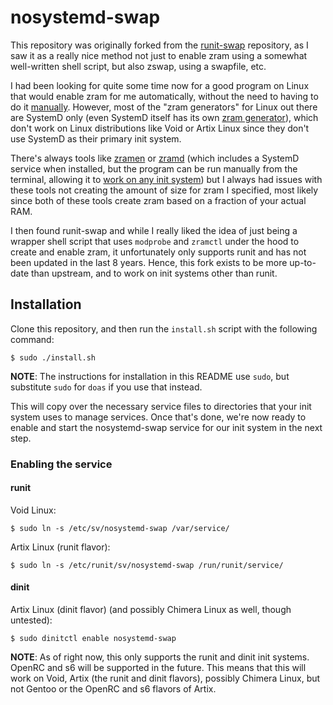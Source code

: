 # nosystemd-swap

This repository was originally forked from the [runit-swap](https://github.com/thypon/runit-swap) repository, as I saw it as a really nice method not just to enable zram using a somewhat well-written shell script, but also zswap, using a swapfile, etc.

I had been looking for quite some time now for a good program on Linux that would enable zram for me automatically, without the need to having to do it [manually](https://wiki.archlinux.org/title/Zram#Manually). However, most of the "zram generators" for Linux out there are SystemD only (even SystemD itself has its own [zram generator](https://github.com/systemd/zram-generator)), which don't work on Linux distributions like Void or Artix Linux since they don't use SystemD as their primary init system.

There's always tools like [zramen](https://github.com/atweiden/zramen) or [zramd](https://github.com/maximumadmin/zramd) (which includes a SystemD service when installed, but the program can be run manually from the terminal, allowing it to [work on any init system](https://github.com/maximumadmin/zramd?tab=readme-ov-file#manual-installation-on-any-distribution-without-systemd)) but I always had issues with these tools not creating the amount of size for zram I specified, most likely since both of these tools create zram based on a fraction of your actual RAM.

I then found runit-swap and while I really liked the idea of just being a wrapper shell script that uses `modprobe` and `zramctl` under the hood to create and enable zram, it unfortunately only supports runit and has not been updated in the last 8 years. Hence, this fork exists to be more up-to-date than upstream, and to work on init systems other than runit.

## Installation

Clone this repository, and then run the `install.sh` script with the following command:
```
$ sudo ./install.sh
```

**NOTE**: The instructions for installation in this README use `sudo`, but substitute `sudo` for `doas` if you use that instead.

This will copy over the necessary service files to directories that your init system uses to manage services. Once that's done, we're now ready to enable and start the nosystemd-swap service for our init system in the next step.

### Enabling the service
#### runit

Void Linux:
```
$ sudo ln -s /etc/sv/nosystemd-swap /var/service/
```
Artix Linux (runit flavor):
```
$ sudo ln -s /etc/runit/sv/nosystemd-swap /run/runit/service/
```

#### dinit

Artix Linux (dinit flavor) (and possibly Chimera Linux as well, though untested):
```
$ sudo dinitctl enable nosystemd-swap
```
**NOTE**: As of right now, this only supports the runit and dinit init systems. OpenRC and s6 will be supported in the future. This means that this will work on Void, Artix (the runit and dinit flavors), possibly Chimera Linux, but not Gentoo or the OpenRC and s6 flavors of Artix.
